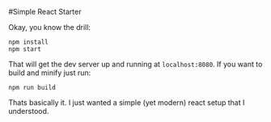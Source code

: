 #Simple React Starter

Okay, you know the drill:

```
npm install
npm start
```

That will get the dev server up and running at `localhost:8080`. If you want to build and minify just run:

```
npm run build
```

Thats basically it. I just wanted a simple (yet modern) react setup that I understood.